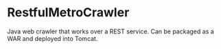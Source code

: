 # RestfulMetroCrawler

Java web crawler that works over a REST service. Can be packaged as a WAR and deployed into Tomcat.

